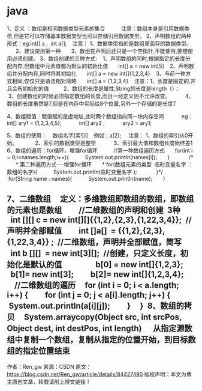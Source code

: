 # java
1、定义 ：数组是相同数据类型元素的集合
          注意：数组本身是引用数据类型,但是它可以存储基本数据类型也可以存储引用数据类型。
2、声明数组的两种形式：eg:int[] a ;  int a[];
   注意： 1、数据类型指的是数组里面存的数据类型。
      2、建议使用第一种
      3、数组在声明后还只是一个空指针,不能使用,要想使用必须创建。
3、数组创建的三种方式:
   1、声明数组的同时,根据指定的长度分配内存,但数组中元素值都为默认的初始化值
      int[] a = new int[5]
   2、声明数组并分配内存,同时将其初始化
      int[] a = new int[]{1,2,3,4}
   3、与前一种方式相同,仅仅只是语法相对简略
      int[] a = {1,2,3,4}
   注意：1、长度是固定的,并且会有初始化的值
         2、数组的长度是属性,String的长度是length（）；
         3、创建数组的时候必须指定数组的长度,而且一经定义则不允许改变。
         4、数组的长度虽然是7,但是在内存中实际给8个位置,另外一个存储的是长度7.

4、数组赋值：赋值赋的是虚地址,此时两个数组指向同一块内存空间
           eg：int[] ary1 = {1,2,3,4,5};
           int[] ary2 ;
           ary2 = ary1; 

5、数组的使用：
   数组名字[索引]    例如：a[2];
    注意： 1、数组的索引从0开始。
           2、索引的数据类型是整型
           3、索引最大值和数组长度始终差1
6、数组的遍历：for循环，增强for循环
          //第一种数组遍历方式
      for(int i = 0;i<names.length;i++){
          System.out.println(names[i]);
      }
      
     /* 
      * 第二种遍历方式---增强for循环
      * for(数组元素的类型  临时变量名字 ：数组的名字){
          System.out.println(临时变量名字 );
            }*/
      for(String name : names){
          System.out.println(name);
      }

7、二维数组
    定义：多维数组即数组的数组，即数组的元素也是数组
        //二维数组的声明和创建  3种 
        int [][] c = new int[][]{{1,2},{2,3},{1,22,3,4}};  //声明并全部赋值
        int []a[]  = {{1,2},{2,3},{1,22,3,4}} ;  //二维数组，声明并全部赋值，简写
        int b [][]  = new int[3][];  //创建，只定义长度，初始化是默认的值
        
        b[0] = new int[]{1,2,3};
        b[1]= new int[3];
        b[2]= new int[]{1,2,3,4};
    
    //二维数组的遍历
    for (int i = 0; i < a.length; i++) {
        for (int j = 0; j < a[i].length; j++) {
            System.out.println(a[i][j]);
        }
    }
 8、数组的拷贝
    System.arraycopy(Object src, int srcPos, Object dest, int destPos, int length)
     从指定源数组中复制一个数组，复制从指定的位置开始，到目标数组的指定位置结束
--------------------- 
作者：Ren_gw 
来源：CSDN 
原文：https://blog.csdn.net/Ren_gw/article/details/84427490 
版权声明：本文为博主原创文章，转载请附上博文链接！
